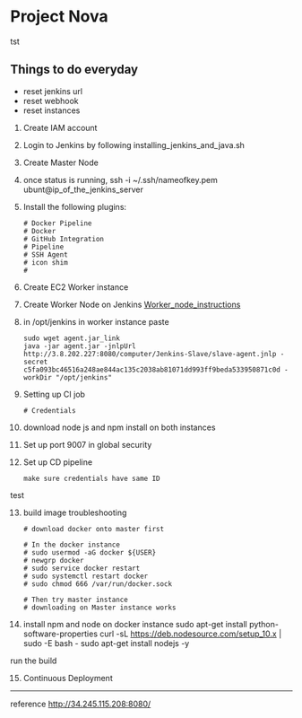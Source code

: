 # Project Nova
tst
## Things to do everyday 
- reset jenkins url
- reset webhook
- reset instances 


1) Create IAM account

2) Login to Jenkins by following installing_jenkins_and_java.sh 

3) Create Master Node

4) once status is running, ssh -i ~/.ssh/nameofkey.pem ubunt@ip_of_the_jenkins_server 

5) Install the following plugins:
    ```
    # Docker Pipeline
    # Docker
    # GitHub Integration
    # Pipeline
    # SSH Agent
    # icon shim
    # 
    ```

6) Create EC2 Worker instance 

7) Create Worker Node on Jenkins 
[Worker_node_instructions](https://bhargavamin.com/how-to-do/setup-jenkins-slave-amazon-linux-aws/)

8) in /opt/jenkins in worker instance paste
    ```
    sudo wget agent.jar_link 
    java -jar agent.jar -jnlpUrl http://3.8.202.227:8080/computer/Jenkins-Slave/slave-agent.jnlp -secret c5fa093bc46516a248ae844ac135c2038ab81071dd993ff9beda533950871c0d -workDir "/opt/jenkins"
    ```

9) Setting up CI job 
    ```
    # Credentials 
    ```
10) download node js and npm install on both instances

11) Set up port 9007 in global security

12) Set up CD pipeline 
	```
	make sure credentials have same ID
	```
test

13) build image
troubleshooting 
	```
	# download docker onto master first
		
	# In the docker instance
	# sudo usermod -aG docker ${USER}
	# newgrp docker
	# sudo service docker restart
	# sudo systemctl restart docker
	# sudo chmod 666 /var/run/docker.sock

	# Then try master instance
	# downloading on Master instance works
	```

14) install npm and node on docker instance
 sudo apt-get install python-software-properties
curl -sL https://deb.nodesource.com/setup_10.x | sudo -E bash -
sudo apt-get install nodejs -y

run the build

15) Continuous Deployment

----
reference 
http://34.245.115.208:8080/
